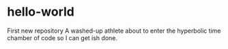 # hello-world
First new repository
A washed-up athlete about to enter the hyperbolic time chamber of code so I can get ish done. 
